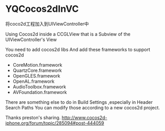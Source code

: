 YQCocos2dInVC
=============
将coco2d工程加入到UIViewController中

Using Cocos2d inside a CCGLView that is  a Subview of the UIViewController's View


You need to add cocos2d libs 
And add these frameworks to support cocos2d 
 
 *  CoreMotion.framework
 *  QuartzCore.framework
 *  OpenGLES.framework
 *  OpenAL.framework
 *  AudioToolbox.framework
 *  AVFoundation.framework
 
There are something else to do in Build Settings ,especially in Header Search Paths
You can modify those according to a new cocos2d project.




Thanks preston's sharing.
http://www.cocos2d-iphone.org/forum/topic/285094#post-444059



